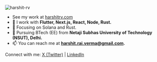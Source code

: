 <p align="left"> <img src="https://komarev.com/ghpvc/?username=harshit-rv&label=Profile%20views&color=0e75b6&style=flat" alt="harshit-rv" /> </p>

- See my work at [harshitrv.com](https://harshitrv.com/)
- 📌 I work with **Flutter, Next.js, React, Node, Rust.**
- 🌱 Focusing on Solana and Rust. 
- 🏫 Pursuing BTech (EE) from **Netaji Subhas University of Technology (NSUT), Delhi.**
- 📫 You can reach me at **harshit.rai.verma@gmail.com.**

Connect with me: [X (Twitter)](https://x.com/HarshittRV) | [LinkedIn](https://www.linkedin.com/in/harshit-rai-verma/)
